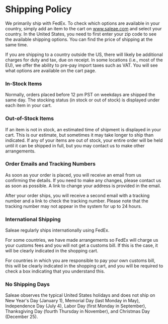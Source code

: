 # Shipping Policy

We primarily ship with FedEx. To check which options are available in your country, simply add an item to the cart on www.saleae.com and select your country. In the United States, you need to first enter your zip code to see the available shipping options. You can find the price of shipping at the same time.

If you are shipping to a country outside the US, there will likely be additional charges for duty and tax, due on receipt. In some locations \(i.e., most of the EU\), we offer the ability to pre-pay import taxes such as VAT. You will see what options are available on the cart page.

### **In-Stock Items**

Normally, orders placed before 12 pm PST on weekdays are shipped the same day. The stocking status \(in stock or out of stock\) is displayed under each item in your cart.

### **Out-of-Stock Items**

If an item is not in stock, an estimated time of shipment is displayed in your cart. This is our estimate, but sometimes it may take longer to ship than indicated. If any of your items are out of stock, your entire order will be held until it can be shipped in full, but you may contact us to make other arrangements.

### **Order Emails and Tracking Numbers**

As soon as your order is placed, you will receive an email from us confirming the details. If you need to make any changes, please contact us as soon as possible. A link to change your address is provided in the email.

After your order ships, you will receive a second email with a tracking number and a link to check the tracking number. Please note that the tracking number may not appear in the system for up to 24 hours.

### **International Shipping**

Saleae regularly ships internationally using FedEx.

For some countries, we have made arrangements so FedEx will charge us your customs fees and you will not get a customs bill. If this is the case, it will be clearly indicated in the shopping cart.

For countries in which you are responsible to pay your own customs bill, this will be clearly indicated in the shopping cart, and you will be required to check a box indicating that you understand this.

### **No Shipping Days**

Saleae observes the typical United States holidays and does not ship on New Year's Day \(January 1\), Memorial Day \(last Monday in May\), Independence Day \(July 4\), Labor Day \(first Monday in September\), Thanksgiving Day \(fourth Thursday in November\), and Christmas Day \(December 25\).



